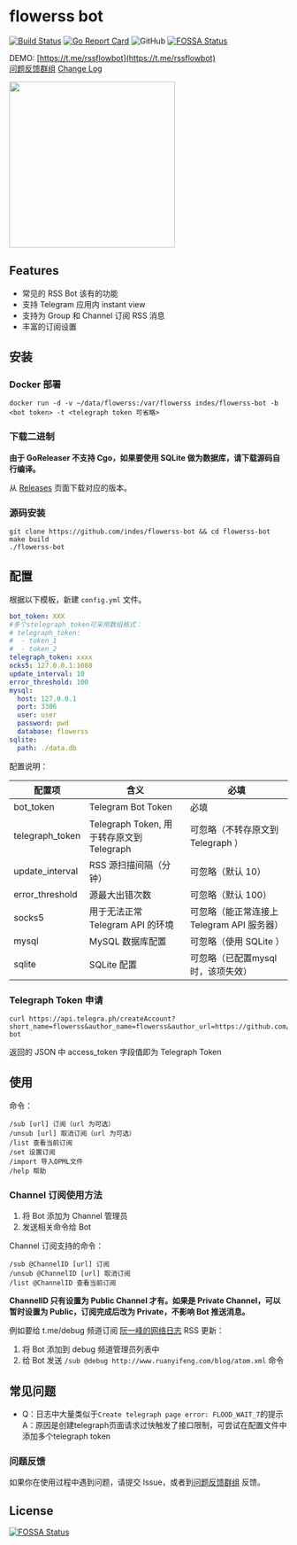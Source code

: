 # flowerss bot

[![Build Status](https://travis-ci.org/indes/flowerss-bot.svg?branch=master)](https://travis-ci.org/indes/flowerss-bot)
[![Go Report Card](https://goreportcard.com/badge/github.com/indes/rssflow)](https://goreportcard.com/report/github.com/indes/flowerss-bot)
![GitHub](https://img.shields.io/github/license/indes/flowerss-bot.svg)
[![FOSSA Status](https://app.fossa.com/api/projects/git%2Bgithub.com%2Findes%2Fflowerss-bot.svg?type=shield)](https://app.fossa.com/projects/git%2Bgithub.com%2Findes%2Fflowerss-bot?ref=badge_shield)

DEMO: [https://t.me/rssflowbot](https://t.me/rssflowbot)  
[问题反馈群组](https://t.me/joinchat/FJ-cikd-yN1Bf1SxWbAKjw)
[Change Log](ChangeLog.md)

<img src="https://github.com/rssflow/img/raw/master/images/rssflow_demo.gif" width = "300"/>

## Features

- 常见的 RSS Bot 该有的功能
- 支持 Telegram 应用内 instant view
- 支持为 Group 和 Channel 订阅 RSS 消息
- 丰富的订阅设置

## 安装

### Docker 部署

```shell
docker run -d -v ~/data/flowerss:/var/flowerss indes/flowerss-bot -b <bot token> -t <telegraph token 可省略>
```

### 下载二进制

**由于 GoReleaser 不支持 Cgo，如果要使用 SQLite 做为数据库，请下载源码自行编译。**

从 [Releases](https://github.com/indes/flowerss-bot/releases) 页面下载对应的版本。

### 源码安装

```shell
git clone https://github.com/indes/flowerss-bot && cd flowerss-bot
make build
./flowerss-bot
```

## 配置

根据以下模板，新建 `config.yml` 文件。

```yml
bot_token: XXX
#多个stelegraph_token可采用数组格式：
# telegraph_token:
#  - token_1
#  - token_2
telegraph_token: xxxx
ocks5: 127.0.0.1:1080
update_interval: 10
error_threshold: 100
mysql:
  host: 127.0.0.1
  port: 3306
  user: user
  password: pwd
  database: flowerss
sqlite:
  path: ./data.db
```

配置说明：

| 配置项          | 含义                                      | 必填                                       |
| --------------- | ----------------------------------------- | ------------------------------------------ |
| bot_token       | Telegram Bot Token                        | 必填                                       |
| telegraph_token | Telegraph Token, 用于转存原文到 Telegraph | 可忽略（不转存原文到 Telegraph ）          |
| update_interval | RSS 源扫描间隔（分钟）                    | 可忽略（默认 10）                          |
| error_threshold | 源最大出错次数                    | 可忽略（默认 100）                          |
| socks5          | 用于无法正常 Telegram API 的环境          | 可忽略（能正常连接上 Telegram API 服务器） |
| mysql           | MySQL 数据库配置                          | 可忽略（使用 SQLite ）                     |
| sqlite          | SQLite 配置                               | 可忽略（已配置mysql时，该项失效）          |

### Telegraph Token 申请

```shell
curl https://api.telegra.ph/createAccount?short_name=flowerss&author_name=flowerss&author_url=https://github.com/indes/flowerss-bot
```

返回的 JSON 中 access_token 字段值即为 Telegraph Token

## 使用

命令：

```shell
/sub [url] 订阅（url 为可选）
/unsub [url] 取消订阅（url 为可选）
/list 查看当前订阅
/set 设置订阅
/import 导入OPML文件
/help 帮助
```

### Channel 订阅使用方法

1. 将 Bot 添加为 Channel 管理员
2. 发送相关命令给 Bot

Channel 订阅支持的命令：

```
/sub @ChannelID [url] 订阅
/unsub @ChannelID [url] 取消订阅
/list @ChannelID 查看当前订阅
```

**ChannelID 只有设置为 Public Channel 才有。如果是 Private Channel，可以暂时设置为 Public，订阅完成后改为 Private，不影响 Bot 推送消息。**

例如要给 t.me/debug 频道订阅 [阮一峰的网络日志](http://www.ruanyifeng.com/blog/atom.xml) RSS 更新：

1. 将 Bot 添加到 debug 频道管理员列表中
2. 给 Bot 发送 `/sub @debug http://www.ruanyifeng.com/blog/atom.xml` 命令

## 常见问题
* Q：日志中大量类似于`Create telegraph page error: FLOOD_WAIT_7`的提示  
  A：原因是创建telegraph页面请求过快触发了接口限制，可尝试在配置文件中添加多个telegraph token


### 问题反馈

如果你在使用过程中遇到问题，请提交 Issue，或者到[问题反馈群组](https://t.me/joinchat/FJ-cikd-yN1Bf1SxWbAKjw) 反馈。

## License

[![FOSSA Status](https://app.fossa.io/api/projects/git%2Bgithub.com%2Findes%2Fflowerss-bot.svg?type=large)](https://app.fossa.io/projects/git%2Bgithub.com%2Findes%2Fflowerss-bot?ref=badge_large)
